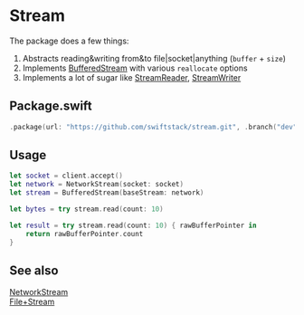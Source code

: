# Stream

The package does a few things:
1. Abstracts reading&writing from&to file|socket|anything (`buffer` + `size`)
2. Implements [BufferedStream](https://github.com/swiftstack/stream/blob/master/Sources/Stream/Library/BufferedInputStream.swift)
with various `reallocate` options
3. Implements a lot of sugar like
[StreamReader](https://github.com/swiftstack/stream/blob/master/Sources/Stream/StreamReader.swift),
[StreamWriter](https://github.com/swiftstack/stream/blob/master/Sources/Stream/StreamWriter.swift)

## Package.swift

```swift
.package(url: "https://github.com/swiftstack/stream.git", .branch("dev"))
```

## Usage

```swift
let socket = client.accept()
let network = NetworkStream(socket: socket)
let stream = BufferedStream(baseStream: network)

let bytes = try stream.read(count: 10)

let result = try stream.read(count: 10) { rawBufferPointer in
    return rawBufferPointer.count
}
```

## See also

[NetworkStream](https://github.com/swiftstack/aio/blob/master/Sources/Network/NetworkStream/NetworkStream.swift)<br>
[File+Stream](https://github.com/swiftstack/aio/blob/master/Sources/File/File%2BStream.swift)<br>
